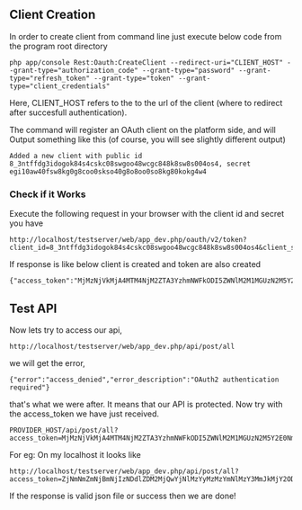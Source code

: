 ## Client Creation
In order to create client from command line just execute below code from the program root directory

```
php app/console Rest:Oauth:CreateClient --redirect-uri="CLIENT_HOST" --grant-type="authorization_code" --grant-type="password" --grant-type="refresh_token" --grant-type="token" --grant-type="client_credentials"
```
Here, CLIENT_HOST refers to the to the url of the client (where to redirect after succesfull authentication).

The command will register an OAuth client on the platform side, and will Output something like this (of course, you will see slightly different output)

```
Added a new client with public id 8_3ntffdg3idogok84s4cskc08swgoo48wcgc848k8sw8s004os4, secret egi10aw40fsw8kg0g8coo0skso40g8o8oo0so8kg80kokg4w4
```

### Check if it Works
Execute the following request in your browser with the client id and secret you have
```
http://localhost/testserver/web/app_dev.php/oauth/v2/token?client_id=8_3ntffdg3idogok84s4cskc08swgoo48wcgc848k8sw8s004os4&client_secret=egi10aw40fsw8kg0g8coo0skso40g8o8oo0so8kg80kokg4w4&grant_type=client_credentials

```

If response is like below client is created and token are also created
```
{"access_token":"MjMzNjVkMjA4MTM4NjM2ZTA3YzhmNWFkODI5ZWNlM2M1MGUzN2M5Y2E0NmZmZWQ3YmY1NzNhM2ExMmM0MzBjOA","expires_in":3600,"token_type":"bearer","scope":null}
```

## Test API
Now lets try to access our api,
```
http://localhost/testserver/web/app_dev.php/api/post/all
```
we will get the error, 
```
{"error":"access_denied","error_description":"OAuth2 authentication required"}
```
that's what we were after. It means that our API is protected. Now try with the access_token we have just received.
```
PROVIDER_HOST/api/post/all?access_token=MjMzNjVkMjA4MTM4NjM2ZTA3YzhmNWFkODI5ZWNlM2M1MGUzN2M5Y2E0NmZmZWQ3YmY1NzNhM2ExMmM0MzBjOA
```
For eg: On my localhost it looks like
```
http://localhost/testserver/web/app_dev.php/api/post/all?access_token=ZjNmNmZmNjBmNjIzNDdlZDM2MjQwYjNlMzYyMzMzYmNlMzY3MmJkMjY2ODVhMTA5ZjY4YTE1YWU1MzIxZWU3MA&expires_in=3600&token_type=bearer
```
If the response is valid json file or success then we are done!